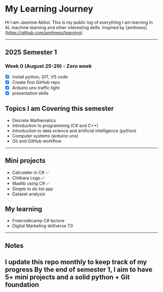 # My Learning Journey

Hi I am Jasmine Abhol.
This is my public log of everything I am learning in AI, machine learning and other interesting skills.
Inspired by
[amitness] (https://github.com/amitness/learning).

---

## 2025 Semester 1

### Week 0 (August 25-29) - Zero week
- [x] Install python, GIT, VS code
- [x] Create first GitHub repo
- [x] Arduino uno traffic light
- [x] presentation skills

## Topics I am Covering this semester
- Discrete Mathematics
- Introduction to programming (C# and C++)
- Introduction to data science and artificial intelligence (python)
- Computer systems (arduino uno)
- Git and GitHub workflow
  

---

## Mini projects 
-  Calculater in C#              ✅
-  Chitkara Logo                 ✅
-  Madlib using C#               ✅
-  Simple to do list app
-  Dataset analysis

## My learning
- Freecodecamp C# lecture
- Digital Marketing skillverse 7.0

---

## Notes
I update this repo monthly to keep track of my progress
By the end of semester 1, I aim to have **5+ mini projects** and a solid python + Git foundation
---




